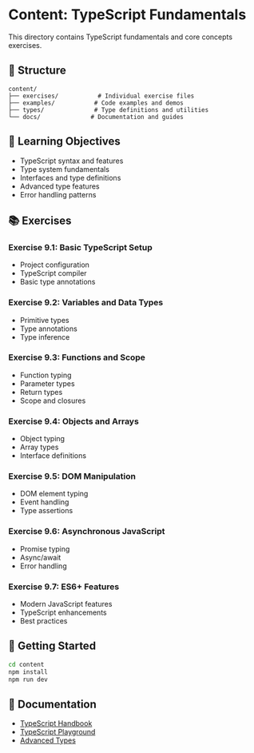 # Content: TypeScript Fundamentals

This directory contains TypeScript fundamentals and core concepts exercises.

## 📁 Structure

```
content/
├── exercises/           # Individual exercise files
├── examples/           # Code examples and demos
├── types/              # Type definitions and utilities
└── docs/              # Documentation and guides
```

## 🎯 Learning Objectives

- TypeScript syntax and features
- Type system fundamentals
- Interfaces and type definitions
- Advanced type features
- Error handling patterns

## 📚 Exercises

### Exercise 9.1: Basic TypeScript Setup
- Project configuration
- TypeScript compiler
- Basic type annotations

### Exercise 9.2: Variables and Data Types
- Primitive types
- Type annotations
- Type inference

### Exercise 9.3: Functions and Scope
- Function typing
- Parameter types
- Return types
- Scope and closures

### Exercise 9.4: Objects and Arrays
- Object typing
- Array types
- Interface definitions

### Exercise 9.5: DOM Manipulation
- DOM element typing
- Event handling
- Type assertions

### Exercise 9.6: Asynchronous JavaScript
- Promise typing
- Async/await
- Error handling

### Exercise 9.7: ES6+ Features
- Modern JavaScript features
- TypeScript enhancements
- Best practices

## 🚀 Getting Started

```bash
cd content
npm install
npm run dev
```

## 📖 Documentation

- [TypeScript Handbook](https://www.typescriptlang.org/docs/)
- [TypeScript Playground](https://www.typescriptlang.org/play)
- [Advanced Types](https://www.typescriptlang.org/docs/handbook/advanced-types.html)
